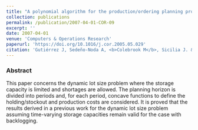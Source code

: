 ```yaml
---
title: "A polynomial algorithm for the production/ordering planning problem with limited storage"
collection: publications
permalink: /publication/2007-04-01-COR-09
excerpt: ''
date: 2007-04-01
venue: 'Computers & Operations Research'
paperurl: 'https://doi.org/10.1016/j.cor.2005.05.029'
citation: 'Gutiérrez J, Sedeño-Noda A, <b>Colebrook M</b>, Sicilia J. &quot;A polynomial algorithm for the production/ordering planning problem with limited storage&quot;. <i>Computers & Operations Research</i> 34(4), 934-837 (2007)' #'Your Name, You. (2015). &quot;Paper Title Number 3.&quot; <i>Journal 1</i>. 1(3).'
---
```

### Abstract
This paper concerns the dynamic lot size problem where the storage capacity is limited and shortages are allowed. The planning horizon is divided into  periods and, for each period, concave functions to define the holding/stockout and production costs are considered. It is proved that the results derived in a previous work for the dynamic lot size problem assuming time-varying storage capacities remain valid for the case with backlogging.
